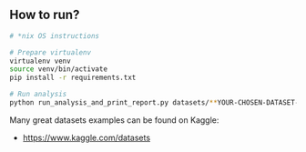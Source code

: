 ## How to run?

```bash
# *nix OS instructions

# Prepare virtualenv
virtualenv venv
source venv/bin/activate
pip install -r requirements.txt

# Run analysis
python run_analysis_and_print_report.py datasets/**YOUR-CHOSEN-DATASET-IN-CSV-FROMAT**
```

Many great datasets examples can be found on Kaggle:
+ https://www.kaggle.com/datasets
